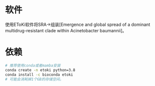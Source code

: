 # 软件
使用EToKi软件将SRA→组装[Emergence and global spread of a dominant multidrug-resistant clade within Acinetobacter baumannii]。

# 依赖
```sh
# 推荐使用conda或者mamba安装
conda create -n etoki python=3.8
conda install -c bioconda etoki
# 可能会消耗掉1个GB的存储空间。
```
